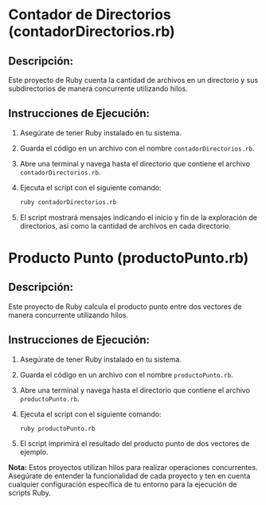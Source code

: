 
# Contador de Directorios (contadorDirectorios.rb)

## Descripción:
Este proyecto de Ruby cuenta la cantidad de archivos en un directorio y sus subdirectorios de manera concurrente utilizando hilos.

## Instrucciones de Ejecución:
1. Asegúrate de tener Ruby instalado en tu sistema.
2. Guarda el código en un archivo con el nombre `contadorDirectorios.rb`.
3. Abre una terminal y navega hasta el directorio que contiene el archivo `contadorDirectorios.rb`.
4. Ejecuta el script con el siguiente comando:

    ```bash
    ruby contadorDirectorios.rb
    ```

5. El script mostrará mensajes indicando el inicio y fin de la exploración de directorios, así como la cantidad de archivos en cada directorio.

# Producto Punto (productoPunto.rb)

## Descripción:
Este proyecto de Ruby calcula el producto punto entre dos vectores de manera concurrente utilizando hilos.

## Instrucciones de Ejecución:
1. Asegúrate de tener Ruby instalado en tu sistema.
2. Guarda el código en un archivo con el nombre `productoPunto.rb`.
3. Abre una terminal y navega hasta el directorio que contiene el archivo `productoPunto.rb`.
4. Ejecuta el script con el siguiente comando:

    ```bash
    ruby productoPunto.rb
    ```

5. El script imprimirá el resultado del producto punto de dos vectores de ejemplo.

**Nota:** Estos proyectos utilizan hilos para realizar operaciones concurrentes. Asegúrate de entender la funcionalidad de cada proyecto y ten en cuenta cualquier configuración específica de tu entorno para la ejecución de scripts Ruby.